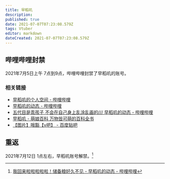 ```yaml
---
title: 早稻叽
description: 
published: true
date: 2021-07-07T07:23:08.579Z
tags: Vtuber
editor: markdown
dateCreated: 2021-07-07T07:23:08.579Z
---
```


## 哔哩哔哩封禁

2021年7月5日上午 7点到9点，哔哩哔哩封禁了早稻叽的账号。

### 相关链接

+ [早稻叽的个人空间 - 哔哩哔哩](https://archive.is/fovoR "https://space.bilibili.com/1950658/")
+ [早稻叽的动态 - 哔哩哔哩](https://archive.is/jP62T "https://space.bilibili.com/1950658/dynamic")
+ [五代目是乖孩子 不会在自己身上乱涂乱画的/// 早稻叽的动态 - 哔哩哔哩](https://archive.is/tfPCe "https://t.bilibili.com/543841862968050878")
+ [早稻叽 - 萌娘百科 万物皆可萌的百科全书](https://web.archive.org/web/20210706231016/https://zh.moegirl.org.cn/index.php?title=%E6%97%A9%E7%A8%BB%E5%8F%BD)
+ [【图片】哦豁【v吧】 - 百度贴吧](https://archive.is/8FdrL "https://tieba.baidu.com/p/7435861613")

## 重返

2021年7月12日 1点左右，早稻叽账号解禁。[^QGZKg]

[^QGZKg]: [我回来啦啦啦啦啦！储备粮好久不见 - 早稻叽的动态 - 哔哩哔哩](https://archive.is/QGZKg "https://t.bilibili.com/546497265159155886")
